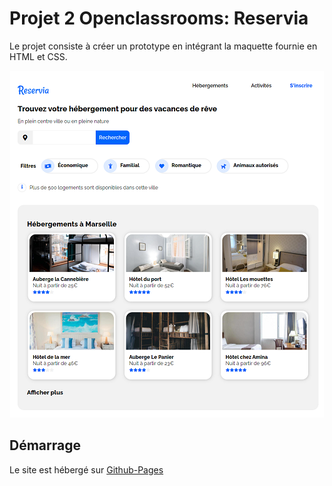 # Projet 2 Openclassrooms: Reservia

Le projet consiste à créer un prototype en intégrant la maquette fournie en HTML et CSS.

<p align="center">
<img src="./images/readme_image.png">
</p>


## Démarrage

Le site est hébergé sur [Github-Pages](https://anthonyj408.github.io/JAMMESAnthony_2_14062021/)







